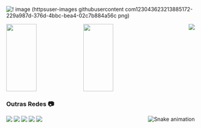 <div>
 
![! image (httpsuser-images githubusercontent com123043623213885172-229a987d-376d-4bbc-bea4-02c7b884a56c png)](https://user-images.githubusercontent.com/123043623/213887611-7515e96f-d400-45d0-ac36-d277b655b843.png)
</div>



<div>
<img width="40%" height="180em" align="center" src="https://github-readme-stats.vercel.app/api?username=vicadf&show_icons=true&theme=dracula"/>
<img width="40%" height="180em" align="center" src="https://github-readme-stats.vercel.app/api/top-langs/?username=vicadf&layout=compact&langs_count=16&theme=dracula"/>
<img align=right height="180em" src="https://cdn.discordapp.com/attachments/734864868716576848/1066563210259464273/preview.gif"
</div>

 
 
 ### Outras Redes 📷
<div> 
<a href="https://www.instagram.com/victoradf_" target="_blank"><img src="https://img.shields.io/badge/-Instagram-%23E4405F?style=for-the-badge&logo=instagram&logoColor=white" target="_blank"></a>
<a href="https://discord.gg/TZjNYyT" target="_blank"><img src="https://img.shields.io/badge/Discord-7289DA?style=for-the-badge&logo=discord&logoColor=white" target="_blank"></a>
<a href="https://www.linkedin.com/in/victor-alves-953234257" target="_blank"><img src="https://img.shields.io/badge/-LinkedIn-%230077B5?style=for-the-badge&logo=linkedin&logoColor=white" target="_blank"></a> 
<a href="https://www.tiktok.com/@pruadf" target="_blank"><img src="https://img.shields.io/badge/TikTok-000000?style=for-the-badge&logo=tiktok&logoColor=white" target="_blank"></a>
<a href="twitch.tv/victoradf" target="_blank"><img src="	https://img.shields.io/badge/Twitch-9146FF?style=for-the-badge&logo=twitch&logoColor=white" target="_blank">
<img align="right" src="!(https://user-images.githubusercontent.com/123043623/213892675-dac26531-4c11-4bfd-b1b0-cb0f5320e4bf.gif)/>


![Snake animation](https://github.com/VicADF/VicADF/blob/output/github-contribution-grid-snake.svg)
</div>
